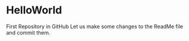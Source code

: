 # HelloWorld
First Repository in GitHub
Let us make some changes to the ReadMe file and commit them.
